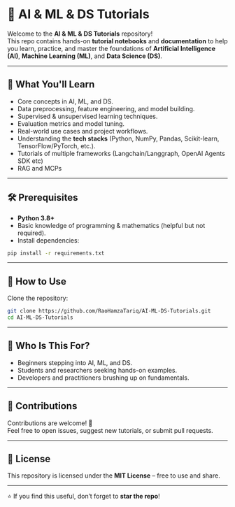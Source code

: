 # 📘 AI & ML & DS Tutorials

Welcome to the **AI & ML & DS Tutorials** repository!  
This repo contains hands-on **tutorial notebooks** and **documentation** to help you learn, practice, and master the foundations of **Artificial Intelligence (AI)**, **Machine Learning (ML)**, and **Data Science (DS)**.


---

## 🚀 What You'll Learn

- Core concepts in AI, ML, and DS.  
- Data preprocessing, feature engineering, and model building.  
- Supervised & unsupervised learning techniques.  
- Evaluation metrics and model tuning.  
- Real-world use cases and project workflows.  
- Understanding the **tech stacks** (Python, NumPy, Pandas, Scikit-learn, TensorFlow/PyTorch, etc.).  
- Tutorials of multiple frameworks (Langchain/Langgraph, OpenAI Agents SDK etc)
- RAG and MCPs
---

## 🛠 Prerequisites

- **Python 3.8+**  
- Basic knowledge of programming & mathematics (helpful but not required).  
- Install dependencies:  

```bash
pip install -r requirements.txt
```

---

## 📖 How to Use

Clone the repository:

   ```bash
   git clone https://github.com/RaoHamzaTariq/AI-ML-DS-Tutorials.git
   cd AI-ML-DS-Tutorials
   ```

---

## 🎯 Who Is This For?

- Beginners stepping into AI, ML, and DS.  
- Students and researchers seeking hands-on examples.  
- Developers and practitioners brushing up on fundamentals.  

---

## 🤝 Contributions

Contributions are welcome! 🚀  
Feel free to open issues, suggest new tutorials, or submit pull requests.  

---

## 📜 License

This repository is licensed under the **MIT License** – free to use and share.  

---

⭐ If you find this useful, don’t forget to **star the repo**!
